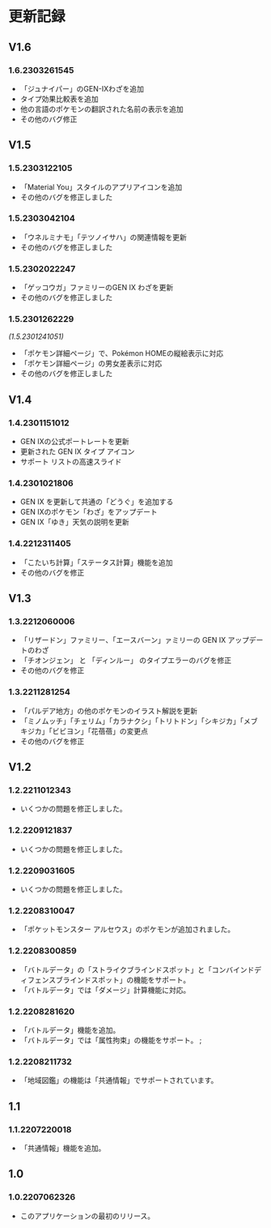 # 更新記録

## V1.6
### 1.6.2303261545
- 「ジュナイパー」のGEN-IXわざを追加
- タイプ効果比較表を追加
- 他の言語のポケモンの翻訳された名前の表示を追加
- その他のバグ修正


## V1.5
### 1.5.2303122105
- 「Material You」スタイルのアプリアイコンを追加
- その他のバグを修正しました

### 1.5.2303042104
- 「ウネルミナモ」「テツノイサハ」の関連情報を更新
- その他のバグを修正しました
### 1.5.2302022247
- 「ゲッコウガ」ファミリーのGEN IX わざを更新
- その他のバグを修正しました
### 1.5.2301262229
_(1.5.2301241051)_
- 「ポケモン詳細ページ」で、Pokémon HOMEの縦絵表示に対応
- 「ポケモン詳細ページ」の男女差表示に対応
- その他のバグを修正しました
## V1.4
### 1.4.2301151012
- GEN IXの公式ポートレートを更新
- 更新された GEN IX タイプ アイコン
- サポート リストの高速スライド
### 1.4.2301021806
- GEN IX を更新して共通の「どうぐ」を追加する
- GEN IXのポケモン「わざ」をアップデート
- GEN IX「ゆき」天気の説明を更新
### 1.4.2212311405
- 「こたいち計算」「ステータス計算」機能を追加
- その他のバグを修正
## V1.3
### 1.3.2212060006
- 「リザードン」ファミリー、「エースバーン」ァミリーの GEN IX アップデートのわざ
- 「チオンジェン」 と 「ディンルー」 のタイプエラーのバグを修正
- その他のバグを修正
### 1.3.2211281254
- 「パルデア地方」の他のポケモンのイラスト解説を更新
- 「ミノムッチ」「チェリム」「カラナクシ」「トリトドン」「シキジカ」「メブキジカ」「ビビヨン」「花蓓蓓」の変更点
- その他のバグを修正
## V1.2
### 1.2.2211012343
- いくつかの問題を修正しました。
### 1.2.2209121837
- いくつかの問題を修正しました。
### 1.2.2209031605
- いくつかの問題を修正しました。
### 1.2.2208310047
- 「ポケットモンスター アルセウス」のポケモンが追加されました。
### 1.2.2208300859
- 「バトルデータ」の「ストライクブラインドスポット」と「コンバインドディフェンスブラインドスポット」の機能をサポート。
- 「バトルデータ」では「ダメージ」計算機能に対応。
### 1.2.2208281620 
- 「バトルデータ」機能を追加。
- 「バトルデータ」では「属性拘束」の機能をサポート。 ;
### 1.2.2208211732
- 「地域図鑑」の機能は「共通情報」でサポートされています。
## 1.1
### 1.1.2207220018
- 「共通情報」機能を追加。
## 1.0
### 1.0.2207062326
- このアプリケーションの最初のリリース。
